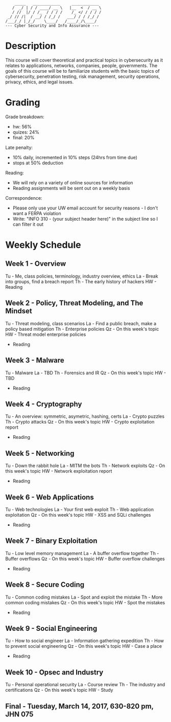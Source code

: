 ```
    _____   ____________     ____________ 
   /  _/ | / / ____/ __ \   |__  <  / __ \
   / //  |/ / /_  / / / /    /_ </ / / / /
 _/ // /|  / __/ / /_/ /   ___/ / / /_/ / 
/___/_/ |_/_/    \____/   /____/_/\____/  
--- Cyber Security and Info Assurance ---

``` 

# Description
This course will cover theoretical and practical topics in cybersecurity as it relates to applications, networks, companies, people, governments. The goals of this course will be to familiarize students with the basic topics of cybersecurity, penetration testing, risk management, security operations, privacy, ethics, and legal issues.

# Grading
Grade breakdown:
- hw: 56%
- quizes: 24%
- final: 20%

Late penalty: 
- 10% daily, incremented in 10% steps (24hrs from time due)
- stops at 50% deduction

Reading:
- We will rely on a variety of online sources for information
- Reading assignments will be sent out on a weekly basis

Correspondence:
- Please only use your UW email account for security reasons - I don't want a FERPA violation
- Write: "INFO 310 - (your subject header here)" in the subject line so I can filter it out

# Weekly Schedule

## Week 1 - Overview

Tu - Me, class policies, terminology, industry overview, ethics
La - Break into groups, find a breach report
Th - The early history of hackers
HW - Reading

## Week 2 - Policy, Threat Modeling, and The Mindset

Tu - Threat modeling, class scenarios
La - Find a public breach, make a policy based mitigation
Th - Enterprise policies
Qz - On this week's topic
HW - Threat model enterprise policies
   - Reading

## Week 3 - Malware

Tu - Malware
La - TBD
Th - Forensics and IR
Qz - On this week's topic
HW - TBD
   - Reading

## Week 4 - Cryptography

Tu - An overview: symmetric, asymetric, hashing, certs
La - Crypto puzzles
Th - Crypto attacks
Qz - On this week's topic
HW - Crypto exploitation report
   - Reading

## Week 5 - Networking

Tu - Down the rabbit hole
La - MITM the bots
Th - Network exploits
Qz - On this week's topic
HW - Network exploitation report
   - Reading

## Week 6 - Web Applications

Tu - Web technologies
La - Your first web exploit
Th - Web application exploitation
Qz - On this week's topic
HW - XSS and SQLi challenges
   - Reading

## Week 7 - Binary Exploitation

Tu - Low level memory management
La - A buffer overflow together
Th - Buffer overflows
Qz - On this week's topic
HW - Buffer overflow challenges
   - Reading

## Week 8 - Secure Coding

Tu - Common coding mistakes
La - Spot and exploit the mistake
Th - More common coding mistakes
Qz - On this week's topic
HW - Spot the mistakes
   - Reading

## Week 9 - Social Engineering

Tu - How to social engineer
La - Information gathering expedition
Th - How to prevent social engineering
Qz - On this week's topic
HW - Case a place
   - Reading

## Week 10 - Opsec and Industry

Tu - Personal operational security
La - Course review
Th - The industry and certifications
Qz - On this week's topic
HW - Study

## Final - Tuesday, March 14, 2017, 630-820 pm, JHN 075
